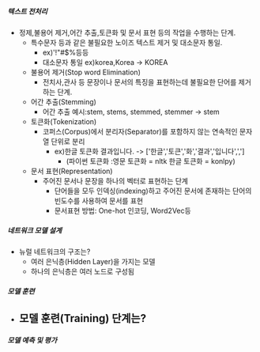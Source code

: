 ##### 텍스트 전처리 
- 정제,불용어 제거,어간 추출,토큰화 및 문서 표현 등의 작업을 수행하는 단계.
	- 특수문자 등과 같은 불필요한 노이즈 텍스트 제거 및 대소문자 통일.
		- ex)'!"#$%등등
		- 대소문자 통일 ex)korea,Korea -> KOREA
	- 불용어 제거(Stop word Elimination)
		- 전치사,관사 등 문장이나 문서의 특징을 표현하는데 불필요한 단어를 제거하는 단계.
	- 어간 추출(Stemming)
		- 어간 추출 예시:stem, stems, stemmed, stemmer -> stem
	- 토큰화(Tokenization)
		- 코퍼스(Corpus)에서 분리자(Separator)를 포함하지 않는 연속적인 문자열 단위로 분리
			- ex)한글 토큰화 결과입니다. -> \['한글','토큰','화','결과','입니다',',']
				- (파이썬 토큰화 :영문 토큰화 = nltk 한글 토큰화  = konlpy)
	- 문서 표현(Representation)
		- 주어진 문서나 문장을 하나의 벡터로 표현하는 단계
			- 단어들을 모두 인덱싱(indexing)하고 주어진 문서에 존재하는 단어의 빈도수를 사용하여 문서를 표현
			- 문서표현 방법: One-hot 인코딩, Word2Vec등
##### 네트워크 모델 설계
- 뉴럴 네트워크의 구조는?
	- 여러 은닉층(Hidden Layer)을 가지는 모델
	- 하나의 은닉층은 여러 노드로 구성됨

##### 모델 훈련
- 모델 훈련(Training) 단계는?
	- 

##### 모델 예측 및 평가